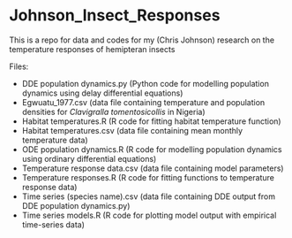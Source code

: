 # Johnson_Insect_Responses
This is a repo for data and codes for my (Chris Johnson) research on the temperature responses of hemipteran insects

Files:
* DDE population dynamics.py (Python code for modelling population dynamics using delay differential equations)
* Egwuatu_1977.csv (data file containing temperature and population densities for _Clavigralla tomentosicollis_ in Nigeria)
* Habitat temperatures.R (R code for fitting habitat temperature function)
* Habitat temperatures.csv (data file containing mean monthly temperature data)
* ODE population dynamics.R (R code for modelling population dynamics using ordinary differential equations)
* Temperature response data.csv (data file containing model parameters)
* Temperature responses.R (R code for fitting functions to temperature response data)
* Time series (species name).csv (data file containing DDE output from DDE population dynamics.py)
* Time series models.R (R code for plotting model output with empirical time-series data)
